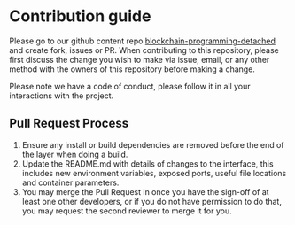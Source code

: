 # Contribution guide

Please go to our github content repo [blockchain-programming-detached](https://github.com/Zurich-Blockchain-RnD/blockchain-programming-detached)
and create fork, issues or PR.
When contributing to this repository, please first discuss the change you wish to make via issue,
email, or any other method with the owners of this repository before making a change. 

Please note we have a code of conduct, please follow it in all your interactions with the project.

## Pull Request Process

1. Ensure any install or build dependencies are removed before the end of the layer when doing a 
   build.
2. Update the README.md with details of changes to the interface, this includes new environment 
   variables, exposed ports, useful file locations and container parameters.
3. You may merge the Pull Request in once you have the sign-off of at least one other developers, or if you 
   do not have permission to do that, you may request the second reviewer to merge it for you.